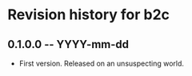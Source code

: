 # Revision history for b2c

## 0.1.0.0  -- YYYY-mm-dd

* First version. Released on an unsuspecting world.

